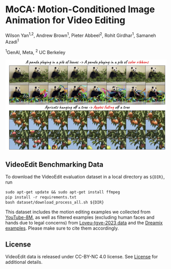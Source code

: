 # MoCA: Motion-Conditioned Image Animation for Video Editing
Wilson Yan<sup>1,2</sup>, Andrew Brown<sup>1</sup>, Pieter Abbeel<sup>2</sup>, Rohit Girdhar<sup>1</sup>, Samaneh Azadi<sup>1</sup>

<sup>1</sup>GenAI, Meta, <sup>2</sup> UC Berkeley

![teaser](videos/teaser.png)

## VideoEdit Benchmarking Data
To download the VideoEdit evaluation dataset in a local directory as ``` ${DIR} ```, run
```
sudo apt-get update && sudo apt-get install ffmpeg
pip install -r requirements.txt
bash dataset/download_process_all.sh ${DIR}
```

This dataset includes the motion editing examples we collected from [YouTube-8M](https://research.google.com/youtube8m/), as well as filtered examples (excluding human faces and hands due to legal concerns) from [Loveu-tgve-2023 data](https://github.com/showlab/loveu-tgve-2023) and the [Dreamix examples](https://dreamix-video-editing.github.io/). Please make sure to cite them accordingly. 

## License
VideoEdit data is released under CC-BY-NC 4.0 license. See [License](LICENSE) for additional details.



